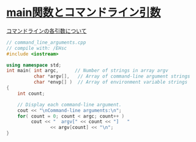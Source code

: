 # [main関数とコマンドライン引数](https://learn.microsoft.com/ja-jp/cpp/cpp/main-function-command-line-args?view=msvc-170)

[コマンドラインの各引数について](https://learn.microsoft.com/ja-jp/cpp/cpp/main-function-command-line-args?view=msvc-170#example-of-command-line-argument-parsing)

```cpp
// command_line_arguments.cpp
// compile with: /EHsc
#include <iostream>

using namespace std;
int main( int argc,      // Number of strings in array argv
          char *argv[],   // Array of command-line argument strings
          char *envp[] )  // Array of environment variable strings
{
    int count;

    // Display each command-line argument.
    cout << "\nCommand-line arguments:\n";
    for( count = 0; count < argc; count++ )
         cout << "  argv[" << count << "]   "
                << argv[count] << "\n";
}
```